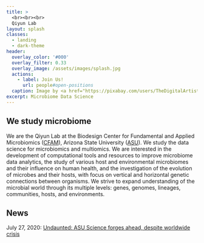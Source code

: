 ```yaml
---
title: >
  <br><br><br>
  Qiyun Lab
layout: splash
classes:
  - landing
  - dark-theme
header:
  overlay_color: '#000'
  overlay_filter: 0.33
  overlay_image: /assets/images/splash.jpg
  actions:
    - label: Join Us!
      url: people#open-positions
  caption: Image by <a href="https://pixabay.com/users/TheDigitalArtist-202249/">TheDigitalArtist</a> from <a href="https://pixabay.com/illustrations/spores-bug-bacteria-bacterium-1487802/">Pixabay</a>
excerpt: Microbiome Data Science
---
```


## We study microbiome

We are the Qiyun Lab at the Biodesign Center for Fundamental and Applied Microbiomics ([CFAM](https://biodesign.asu.edu/cfam)), Arizona State University ([ASU](https://www.asu.edu/)). We study the data science for microbiomics and multiomics. We are interested in the development of computational tools and resources to improve microbiome data analytics, the study of various host and environmental microbiomes and their influence on human health, and the investigation of the evolution of microbes and their hosts, with focus on vertical and horizontal genetic connections between organisms. We strive to expand understanding of the microbial world through its multiple levels: genes, genomes, lineages, communities, hosts, and environments.

## News

July 27, 2020: [Undaunted: ASU Science forges ahead, despite worldwide crisis](https://biodesign.asu.edu/news/undaunted-asu-science-forges-ahead-despite-worldwide-crisis)
